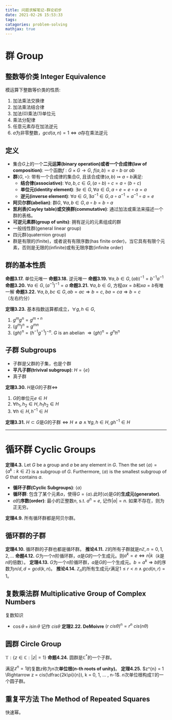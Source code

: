 ```yaml
---
title: 问题求解笔记-群论初步
date: 2021-02-26 15:53:33
tags:
catagories: problem-solving
mathjax: true
---
```


# 群 Group

## 整数等价类 Integer Equivalence
模运算下整数等价类的性质:
1. 加法乘法交换律
2. 加法乘法结合律
3. 加法(0)乘法(1)单位元
4. 乘法分配律
5. 任意元素存在加法逆元
6. $a$为非零整数，$gcd(a,n) = 1 \Leftrightarrow a$存在乘法逆元

<!--more -->

## 定义

- 集合$G$上的一个**二元运算(binary operation)**或者一个**合成律(law of composition)**: 一个函数$f : G \times G \rightarrow G$, $f(a,b) = a \circ b$ or $ab$
- **群**$(G, \circ)$: 带有一个合成律的集合$G$, 且该合成律$(a, b) \rightarrowtail a \circ b$满足:
  + **结合律(associative)**: $\forall a, b, c \in G, (a \circ b) \circ c = a \circ (b \circ c)$
  + **单位元(identity element)**: $\exists e \in G, \forall a \in G, a \circ e = e \circ a = a$
  + **逆元(inverse element)**: $\forall a \in G, \exists a^{-1}\in G, a \circ a^{-1} = a^{-1}\circ a = e$
- **阿贝尔群(abelian)**: 群$G$, $\forall  a, b \in G, a\circ b = b \circ a$
- **凯利表(Cayley table)**或**交换群(commutative)**: 通过加法或乘法来描述一个群的表格。
- **可逆元素群(group of units)**: 拥有逆元的元素组成的群
- 一般线性群(general linear group)
- 四元群(quaternion group)
- 群是有限的(finite)，或者说有有限序数(has finite order)，当它具有有限个元素，否则是无限的(infinite)或有无限序数(infinite order)

## 群的基本性质
**命题3.17.** 单位元唯一
**命题3.18.** 逆元唯一
**命题3.19.** $\forall a, b \in G, (ab)^{-1} = b^{-1}a^{-1}$
**命题3.20.** $\forall a \in G, (a^{-1})^{-1} = a$
**命题3.21.** $\forall a, b \in G,$ 方程$ax=b$和$xa=b$有唯一解
**命题3.22.** $\forall a, b,bc \in G, ab=ac \Rightarrow b=c$, $ba=ca  \Rightarrow b= c$（左右约分）

**定理3.23.** 基本指数运算都成立，$\forall g, h \in G$,
1. $g^{m}g^{n} = g ^{m+n}$
2. $(g^{m})^{n} = g^{mn}$
3. $(gh)^{n} = (h^{-1}g^{-1})^{-n}$. $G$ is an abelian $\Rightarrow (gh)^{n} = g^{n}h^{n}$

## 子群 Subgroups
- 子群是父群的子集，也是个群
- **平凡子群(trivival subgroup)**: $H = \{ e \}$
- 真子群

**定理3.30.** $H$是$G$的子群$\Leftrightarrow$
1. $G$的单位元$e \in H$
2. $\forall h_{1}, h_{2} \in H, h_{1}h_{2} \in H$
3. $\forall h \in H,  h^{-1} \in H$

**定理3.31.** $H \subset G$是$G$的子群$\Leftrightarrow H \neq \emptyset \wedge \forall g,h\in H, gh^{-1} \in H$

---
# 循环群 Cyclic Groups

**定理4.3.**  Let $G$ be a group and $a$ be any element in $G$. Then the set $\langle a\rangle =\{a^{k}:k\in\mathbb{Z}\}$ is a subgroup of $G$. Furthermore, $⟨a⟩$ is the smallest subgroup of $G$ that contains $a$.

- **循环子群(Cyclic Subgroups)**: $\langle a \rangle$
- **循环群**: 包含了某个元素$a$，使得$G=⟨a⟩$.此时$⟨a⟩$是$G$的**生成元(generator)**.
- $a$的**序数(order)**: 最小的正整数$n$, s.t. $a^{n} = e$, 记作$|a| = n$. 如果不存在，则为正无穷。

**定理4.9.** 所有循环群都是阿贝尔群。

## 循环群的子群
**定理4.10.** 循环群的子群也都是循环群。
**推论4.11.** $\mathbb{Z}$的所有子群就是$n\mathbb{Z}, n = 0,1,2,...$
**命题4.12.** $G$为一个$n$阶循环群，$a$是$G$的一个生成元。则$a^{k} = e \Leftrightarrow n | k$（$k$是$n$的倍数）。
**定理4.13.** $G$为一个$n$阶循环群，$a$是$G$的一个生成元。$b = a^{k} \Rightarrow b$的序数为$n / d, d = gcd(k,n)$。
**推论4.14.** $\mathbb{Z}_{n}$的所有生成元$r$满足$1 \leq r < n \wedge gcd(n,r) = 1$。

## 复数乘法群  Multiplicative Group of Complex Numbers
复数知识
- $\cos \theta + i \sin \theta$ 记作 $cis\theta$
**定理2.22. DeMoivre** $(r~cis\theta)^{n} = r^{n}~cis(n\theta)$

## 圆群 Circle Group
$\mathbb{T}: \{ z \in \mathbb{C}: |z| = 1 \}$
**命题4.24.** 圆群是$\mathbb{C}^{*}$的一个子群。

满足$z^{n} = 1$的复数$z$称为$n$次**单位根($n$-th roots of unity)**。
**定理4.25.** $z^{n} = 1 \Rightarrow z = cis(\dfrac{2k\pi}{n}), k = 0, 1, ... , n-1$. $n$次单位根构成$\mathbb{T}$的一个圆子群。

## 重复平方法 The Method of Repeated Squares
快速幂。